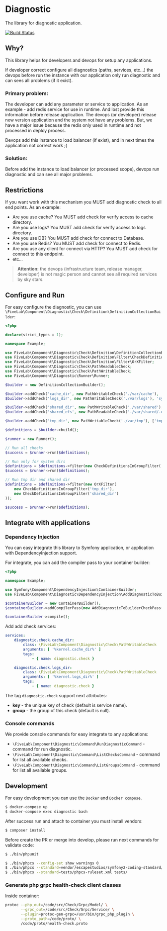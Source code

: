 Diagnostic
==========

The library for diagnostic application.

[![Build Status](https://github.com/FiveLab/Diagnostic/workflows/Testing/badge.svg?branch=master)](https://github.com/FiveLab/Diagnostic/actions)

Why?
----

This library helps for developers and devops for setup any applications.

If developer correct configure all diagnostics (paths, services, etc...) the devops before run the instance with 
our application only run diagnostic and can sees all problems (if it exist).

### Primary problem:

The developer can add any parameter or service to application. As an example - add redis service for use in runtime. 
And lost provide this information before release application. The devops (or developer) release new version application 
and the system not have any problems. But, we have a major issue because the redis only used in runtime and not 
processed in deploy process.

Devops add this instance to load balancer (if exist), and in next times the application not correct work ;(

### Solution:

Before add the instance to load balancer (or processed scope), devops run diagnostic and can see all major problems.

Restrictions
------------

If you want work with this mechanism you MUST add diagnostic check to all end points. As an example:

* Are you use cache? You MUST add check for verify access to cache directory.
* Are you use logs? You MUST add check for verify access to logs directory.
* Are you use DB? You MUST add check for connect to Database.
* Are you use Redis? You MUST add check for connect to Redis. 
* Are you use any client for connect via HTTP? You MUST add check for connect to this endpoint.
* etc...

> **Attention:** the devops (infrastructure team, release manager, developer) is not magic person and cannot see all 
  required services by sky stars. 

Configure and Run
-----------------

For easy configure the diagnostic, you can use `\FiveLab\Component\Diagnostic\Check\Definition\DefinitionCollectionBuilder`:

```php
<?php

declare(strict_types = 1);

namespace Example;

use FiveLab\Component\Diagnostic\Check\Definition\DefinitionCollectionBuilder;
use FiveLab\Component\Diagnostic\Check\Definition\Filter\CheckDefinitionsInGroupFilter;
use FiveLab\Component\Diagnostic\Check\Definition\Filter\OrXFilter;
use FiveLab\Component\Diagnostic\Check\PathReadableCheck;
use FiveLab\Component\Diagnostic\Check\PathWritableCheck;
use FiveLab\Component\Diagnostic\Runner\Runner;

$builder = new DefinitionCollectionBuilder();

$builder->addCheck('cache_dir', new PathWritableCheck('./var/cache'), 'system_dir');
$builder->addCheck('logs_dir', new PathWritableCheck('./var/logs'), 'system_dir');

$builder->addCheck('shared_dir', new PathWritableCheck('./var/shared'), 'shared_dir');
$builder->addCheck('shared_efs', new PathReadableCheck('./var/shared/.efs'), 'shared_dir');

$builder->addCheck('tmp_dir', new PathWritableCheck('./var/tmp'), ['tmp_dir', 'system_dir']);

$definitions = $builder->build();

$runner = new Runner();

// Run all checks
$success = $runner->run($definitions);

// Run only for system dirs
$definitions = $definitions->filter(new CheckDefinitionsInGroupFilter('system_dir'));
$success = $runner->run($definitions);

// Run tmp dir and shared dir
$definitions = $definitions->filter(new OrXFilter(
    new CheckDefinitionsInGroupFilter('tmp_dir'),
    new CheckDefinitionsInGroupFilter('shared_dir')
));

$success = $runner->run($definitions);

```

Integrate with applications
---------------------------

### Dependency Injection

You can easy integrate this library to Symfony application, or application with DependencyInjection support.

For integrate, you can add the compiler pass to your container builder:

```php
<?php

namespace Example;

use Symfony\Component\DependencyInjection\ContainerBuilder;
use FiveLab\Component\Diagnostic\DependencyInjection\AddDiagnosticToBuilderCheckPass;

$containerBuilder = new ContainerBuilder();
$containerBuilder->addCompilerPass(new AddDiagnosticToBuilderCheckPass());

$containerBuilder->compile();
```

Add add check services:

```yaml
services:
    diagnostic.check.cache_dir:
        class: \FiveLab\Component\Diagnostic\Check\PathWritableCheck
        arguments: [ '%kernel.cache_dir%' ]
        tags:
            - { name: diagnostic.check }

    diagnostic.check.logs_dir:
        class: \FiveLab\Component\Diagnostic\Check\PathWritableCheck
        arguments: [ '%kernel.logs_dir%' ]
        tags:
            - { name: diagnostic.check }

```

The tag `diagnostic.check` support next attributes:

* **key** - the unique key of check (default is service name).
* **group** - the group of this check (default is null).

### Console commands

We provide console commands for easy integrate to any applications:

* `\FiveLab\Component\Diagnostic\Command\RunDiagnosticCommand` - command for run diagnostic.
* `\FiveLab\Component\Diagnostic\Command\ListChecksCommand` - command for list all available checks.
* `\FiveLab\Component\Diagnostic\Command\ListGroupsCommand` - command for list all available groups.

Development
-----------

For easy development you can use the `Docker` and `Docker compose`.

```bash
$ docker-compose up
$ docker-compose exec diagnostic bash

```

After success run and attach to container you must install vendors:

```bash
$ composer install
```

Before create the PR or merge into develop, please run next commands for validate code:

```bash
$ ./bin/phpunit

$ ./bin/phpcs --config-set show_warnings 0
$ ./bin/phpcs --standard=vendor/escapestudios/symfony2-coding-standard/Symfony/ src/
$ ./bin/phpcs --standard=tests/phpcs-ruleset.xml tests/

```

### Generate php grpc health-check client classes
Inside container:
```bash
protoc --php_out=/code/src/Check/Grpc/Model/ \
       --grpc_out=/code/src/Check/Grpc/Service/ \
       --plugin=protoc-gen-grpc=/usr/bin/grpc_php_plugin \
       --proto_path=/code/proto/ \
       /code/proto/health-check.proto
```
